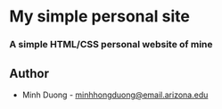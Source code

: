 # My simple personal site
### A simple HTML/CSS personal website of mine

## Author
* Minh Duong - minhhongduong@email.arizona.edu
